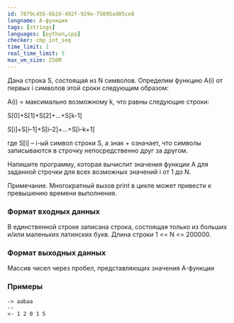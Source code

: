 ```yaml
---
id: 7879c456-6b2d-492f-929e-75895ad05ce8
longname: А-функция
tags: [strings]
languages: [python,cpp]
checker: cmp_int_seq
time_limit: 1
real_time_limit: 5
max_vm_size: 256M
---
```


Дана строка S, состоящая из N символов. Определим функцию A(i) от первых i символов этой сроки следующим образом:

A(i) = максимально возможному k, что равны следующие строки:

S[0]+S[1]+S[2]+…+S[k-1]

S[i]+S[i–1]+S[i–2]+…+S[i–k+1]

где S[i] – i-ый символ строки S, а знак + означает, что символы записываются в строчку непосредственно друг за другом.

Напишите программу, которая вычислит значения функции A для заданной строчки для всех возможных значений i от 1 до N.

Примечание. Многократный вызов print в цикле может привести к превышению времени выполнения.

### Формат входных данных

В единственной строке записана строка, состоящая только из больших и/или маленьких латинских букв. Длина строки 1 <= N <= 200000.

### Формат выходных данных

Массив чисел через пробел, представляющих значения A-функции

### Примеры

```
-> aabaa
--
<- 1 2 0 1 5
```
